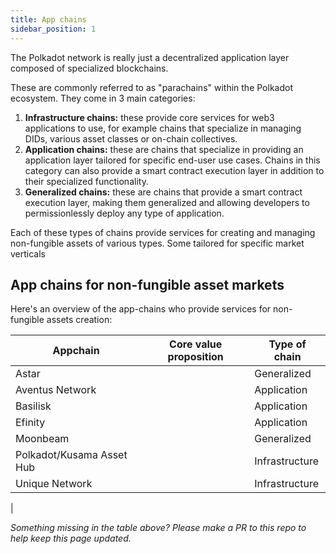 ```yaml
---
title: App chains
sidebar_position: 1
---
```


The Polkadot network is really just a decentralized application layer composed of specialized blockchains.

These are commonly referred to as "parachains" within the Polkadot ecosystem.
They come in 3 main categories:

1. **Infrastructure chains:** these provide core services for web3 applications to use, for example chains that specialize in managing DIDs, various asset classes or on-chain collectives.
2. **Application chains:** these are chains that specialize in providing an application layer tailored for specific end-user use cases. Chains in this category can also provide a smart contract execution layer in addition to their specialized functionality.
3. **Generalized chains:** these are chains that provide a smart contract execution layer, making them generalized and allowing developers to permissionlessly deploy any type of application.

Each of these types of chains provide services for creating and managing non-fungible assets of various types.
Some tailored for specific market verticals

## App chains for non-fungible asset markets

Here's an overview of the app-chains who provide services for non-fungible assets creation:

| Appchain       | Core value proposition | Type of chain |
| -------------- | ----------- | ------------------------ |
| Astar          |             | Generalized
| Aventus Network |            | Application
| Basilisk       |             | Application 
| Efinity        |             | Application
| Moonbeam       |             | Generalized
| Polkadot/Kusama Asset Hub |   | Infrastructure
| Unique Network |              | Infrastructure  
| 

*Something missing in the table above? Please make a PR to this repo to help keep this page updated.*